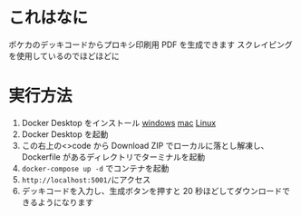 # これはなに

ポケカのデッキコードからプロキシ印刷用 PDF を生成できます
スクレイピングを使用しているのでほどほどに

# 実行方法

1. Docker Desktop をインストール [windows](https://docs.docker.com/desktop/install/windows-install/) [mac](https://docs.docker.com/desktop/install/mac-install/) [Linux](https://docs.docker.com/desktop/install/linux-install/)
2. Docker Desktop を起動
3. この右上の<>code から Download ZIP でローカルに落とし解凍し、Dockerfile があるディレクトリでターミナルを起動
4. `docker-compose up -d` でコンテナを起動
5. `http://localhost:5001/`にアクセス
6. デッキコードを入力し、生成ボタンを押すと 20 秒ほどしてダウンロードできるようになります
